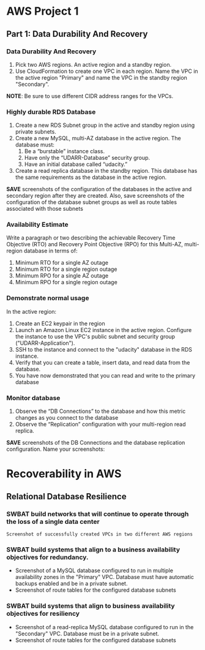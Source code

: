 # AWS Project 1

## Part 1: Data Durability And Recovery

### Data Durability And Recovery
1. Pick two AWS regions. An active region and a standby region.
2. Use CloudFormation to create one VPC in each region. Name the VPC in the active region "Primary" and name the VPC in the standby region "Secondary".

**NOTE**: Be sure to use different CIDR address ranges for the VPCs.




### Highly durable RDS Database
1. Create a new RDS Subnet group in the active and standby region using private subnets.
2. Create a new MySQL, multi-AZ database in the active region. The database must:
   1. Be a “burstable” instance class.
   2. Have only the “UDARR-Database” security group.
   3. Have an initial database called “udacity.”
3. Create a read replica database in the standby region. This database has the same requirements as the database in the active region.

**SAVE** screenshots of the configuration of the databases in the active and secondary region after they are created. Also, save screenshots of the configuration of the database subnet groups as well as route tables associated with those subnets
### Availability Estimate

Write a paragraph or two describing the achievable Recovery Time Objective (RTO) and Recovery Point Objective (RPO) for this Multi-AZ, multi-region database in terms of:
1. Minimum RTO for a single AZ outage
2. Minimum RTO for a single region outage
3. Minimum RPO for a single AZ outage
4. Minimum RPO for a single region outage

### Demonstrate normal usage
In the active region:

1. Create an EC2 keypair in the region
2. Launch an Amazon Linux EC2 instance in the active region. Configure the instance to use the VPC's public subnet and security group ("UDARR-Application").
3. SSH to the instance and connect to the "udacity" database in the RDS instance.
4. Verify that you can create a table, insert data, and read data from the database.
5. You have now demonstrated that you can read and write to the primary database

### Monitor database

1. Observe the “DB Connections” to the database and how this metric changes as you connect to the database
2. Observe the “Replication” configuration with your multi-region read replica.

**SAVE** screenshots of the DB Connections and the database replication configuration. Name your screenshots:

# Recoverability in AWS

## Relational Database Resilience

### SWBAT build networks that will continue to operate through the loss of a single data center
```
Screenshot of successfully created VPCs in two different AWS regions
```

### SWBAT build systems that align to a business availability objectives for redundancy.
* Screenshot of a MySQL database configured to run in multiple availability zones in the "Primary" VPC. Database must have automatic backups enabled and be in a private subnet.
* Screenshot of route tables for the configured database subnets

### SWBAT build systems that align to business availability objectives for resiliency
* Screenshot of a read-replica MySQL database configured to run in the "Secondary" VPC. Database must be in a private subnet.
* Screenshot of route tables for the configured database subnets